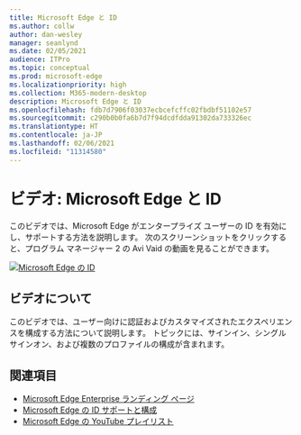 ```yaml
---
title: Microsoft Edge と ID
ms.author: collw
author: dan-wesley
manager: seanlynd
ms.date: 02/05/2021
audience: ITPro
ms.topic: conceptual
ms.prod: microsoft-edge
ms.localizationpriority: high
ms.collection: M365-modern-desktop
description: Microsoft Edge と ID
ms.openlocfilehash: fdb7d7906f03037ecbcefcffc02fbdbf51102e57
ms.sourcegitcommit: c290b0b0fa6b7d7f94dcdfdda91302da733326ec
ms.translationtype: HT
ms.contentlocale: ja-JP
ms.lasthandoff: 02/06/2021
ms.locfileid: "11314580"
---
```

# ビデオ: Microsoft Edge と ID

このビデオでは、Microsoft Edge がエンタープライズ ユーザーの ID を有効にし、サポートする方法を説明します。 次のスクリーンショットをクリックすると、プログラム マネージャー 2 の Avi Vaid の動画を見ることができます。

[![Microsoft Edge の ID](media/microsoft-edge-video-identity/0.png)](http://www.youtube.com/watch?v=8lRUKhR7ipA "Identity in Microsoft Edge")

##  <a name="about-the-video"></a>ビデオについて

このビデオでは、ユーザー向けに認証およびカスタマイズされたエクスペリエンスを構成する方法について説明します。 トピックには、サインイン、シングル サインオン、および複数のプロファイルの構成が含まれます。

##  <a name="see-also"></a>関連項目

- [Microsoft Edge Enterprise ランディング ページ](https://aka.ms/EdgeEnterprise)
- [Microsoft Edge の ID サポートと構成](microsoft-edge-security-identity.md)
- [Microsoft Edge の YouTube プレイリスト](https://www.youtube.com/playlist?list=PLXtHYVsvn_b-uXh1tMeYpT-0iD8tD3tFy)
